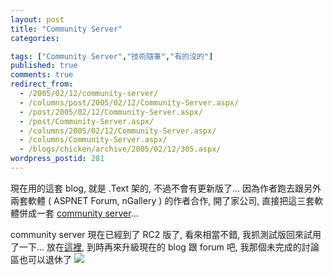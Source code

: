 ```yaml
---
layout: post
title: "Community Server"
categories:

tags: ["Community Server","技術隨筆","有的沒的"]
published: true
comments: true
redirect_from:
  - /2005/02/12/community-server/
  - /columns/post/2005/02/12/Community-Server.aspx/
  - /post/2005/02/12/Community-Server.aspx/
  - /post/Community-Server.aspx/
  - /columns/2005/02/12/Community-Server.aspx/
  - /columns/Community-Server.aspx/
  - /blogs/chicken/archive/2005/02/12/305.aspx/
wordpress_postid: 281
---
```


現在用的這套 blog, 就是 .Text 架的, 不過不會有更新版了... 因為作者跑去跟另外兩套軟體 ( ASPNET Forum, nGallery ) 的作者合作, 開了家公司, 直接把這三套軟體併成一套 [community server](http://www.communityserver.org/)...

community server 現在已經到了 RC2 版了, 看來相當不錯, 我抓測試版回來試用了一下... 放在[這裡](http://demo.chicken-house.net/cs/), 到時再來升級現在的 blog 跟 forum 吧, 我那個未完成的討論區也可以退休了 ![](/Emoticons/shades_smile.gif)
